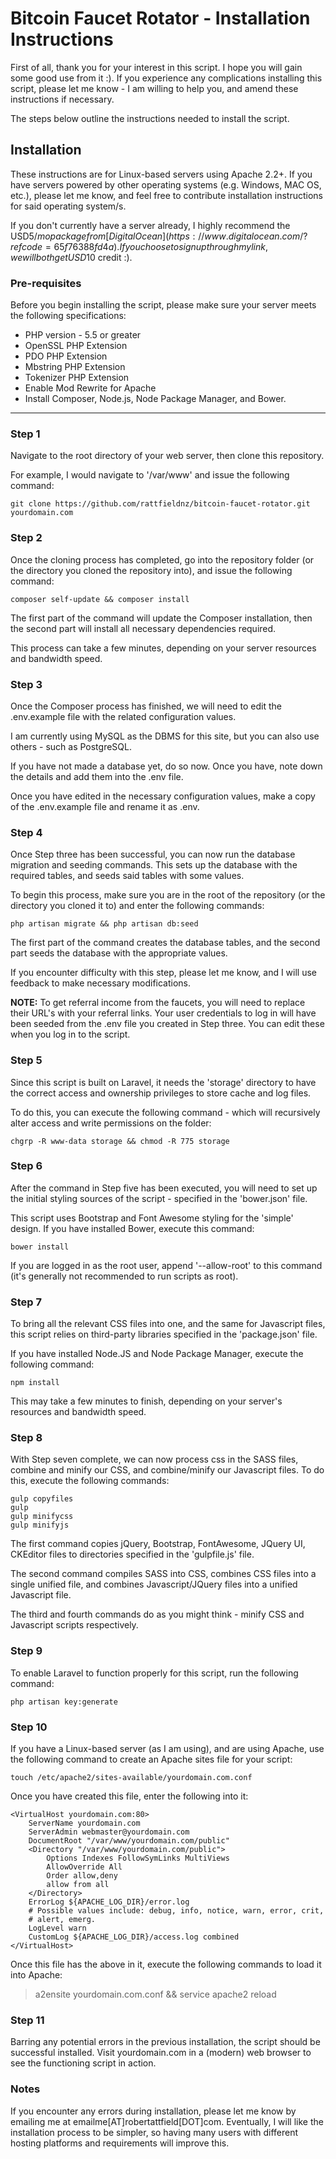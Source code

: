 # Bitcoin Faucet Rotator - Installation Instructions

First of all, thank you for your interest in this script. I hope you will gain some good use from it :). If you experience any complications installing this script, please let me know - I am willing to help you, and amend these instructions if necessary.

The steps below outline the instructions needed to install the script.

## Installation 

These instructions are for Linux-based servers using Apache 2.2+. If you have servers powered by other operating systems (e.g. Windows, MAC OS, etc.), please let me know, and feel free to contribute installation instructions for said operating system/s.

If you don't currently have a server already, I highly recommend the USD$5/mo package from [DigitalOcean](https://www.digitalocean.com/?refcode=65f76388fd4a). If you choose to sign up through my link, we will both get USD$10 credit :).

### Pre-requisites

Before you begin installing the script, please make sure your server meets the following specifications:

* PHP version - 5.5 or greater
* OpenSSL PHP Extension
* PDO PHP Extension
* Mbstring PHP Extension
* Tokenizer PHP Extension
* Enable Mod Rewrite for Apache 
* Install Composer, Node.js, Node Package Manager, and Bower.

---

### Step 1

Navigate to the root directory of your web server, then clone this repository. 

For example, I would navigate to '/var/www' and issue the following command:

    git clone https://github.com/rattfieldnz/bitcoin-faucet-rotator.git yourdomain.com

### Step 2

Once the cloning process has completed, go into the repository folder (or the directory you cloned the repository into), 
and issue the following command:

    composer self-update && composer install

The first part of the command will update the Composer installation, then the second part will install all necessary dependencies required.

This process can take a few minutes, depending on your server resources and bandwidth speed.

### Step 3

Once the Composer process has finished, we will need to edit the .env.example file with the related configuration values. 

I am currently using MySQL as the DBMS for this site, but you can also use others - such as PostgreSQL.

If you have not made a database yet, do so now. Once you have, note down the details and add them into the .env file.

Once you have edited in the necessary configuration values, make a copy of the .env.example file and rename it as .env.

### Step 4

Once Step three has been successful, you can now run the database migration and seeding commands. This sets up the database with the required tables, and seeds said tables with some values. 

To begin this process, make sure you are in the root of the repository (or the directory you cloned it to) and enter the following commands:

    php artisan migrate && php artisan db:seed

The first part of the command creates the database tables, and the second part seeds the database with the appropriate values.

If you encounter difficulty with this step, please let me know, and I will use feedback to make necessary modifications.

<strong>NOTE:</strong> To get referral income from the faucets, you will need to replace their URL's with your referral links. Your user credentials to log in 
will have been seeded from the .env file you created in Step three. You can edit these when you log in to the script.

### Step 5

Since this script is built on Laravel, it needs the 'storage' directory to have the correct access and ownership privileges to store cache and log files.

To do this, you can execute the following command - which will recursively alter access and write permissions on the folder:

    chgrp -R www-data storage && chmod -R 775 storage

### Step 6

After the command in Step five has been executed, you will need to set up the initial styling sources of the script - specified in the 'bower.json' file.

This script uses Bootstrap and Font Awesome styling for the 'simple' design. If you have installed Bower, execute this command:

    bower install

If you are logged in as the root user, append '--allow-root' to this command (it's generally not recommended to run scripts as root).

### Step 7

To bring all the relevant CSS files into one, and the same for Javascript files, this script relies on third-party libraries specified in the 'package.json' file.

If you have installed Node.JS and Node Package Manager, execute the following command:

    npm install

This may take a few minutes to finish, depending on your server's resources and bandwidth speed.

### Step 8

With Step seven complete, we can now process css in the SASS files, combine and minify our CSS, and combine/minify our Javascript files. To do this, execute the following commands:

    gulp copyfiles
    gulp
    gulp minifycss
    gulp minifyjs

The first command copies jQuery, Bootstrap, FontAwesome, JQuery UI, CKEditor files to directories specified in the 'gulpfile.js' file.

The second command compiles SASS into CSS, combines CSS files into a single unified file, and combines Javascript/JQuery files into a unified Javascript file.

The third and fourth commands do as you might think - minify CSS and Javascript scripts respectively.

### Step 9

To enable Laravel to function properly for this script, run the following command:

    php artisan key:generate

### Step 10

If you have a Linux-based server (as I am using), and are using Apache, use the following command to create an Apache sites file for your script:

    touch /etc/apache2/sites-available/yourdomain.com.conf 

Once you have created this file, enter the following into it:

    <VirtualHost yourdomain.com:80>
        ServerName yourdomain.com
        ServerAdmin webmaster@yourdomain.com
        DocumentRoot "/var/www/yourdomain.com/public"
        <Directory "/var/www/yourdomain.com/public">
            Options Indexes FollowSymLinks MultiViews
            AllowOverride All
            Order allow,deny
            allow from all
        </Directory>
        ErrorLog ${APACHE_LOG_DIR}/error.log
        # Possible values include: debug, info, notice, warn, error, crit,
        # alert, emerg.
        LogLevel warn
        CustomLog ${APACHE_LOG_DIR}/access.log combined
    </VirtualHost>

Once this file has the above in it, execute the following commands to load it into Apache:

> a2ensite yourdomain.com.conf && service apache2 reload

### Step 11

Barring any potential errors in the previous installation, the script should be successful installed. Visit yourdomain.com in a (modern) web browser to see the functioning script in action.

### Notes

If you encounter any errors during installation, please let me know by emailing me at emailme[AT]robertattfield[DOT]com. Eventually, I will like the installation process to be simpler, so having many users with different hosting platforms and requirements will improve this.